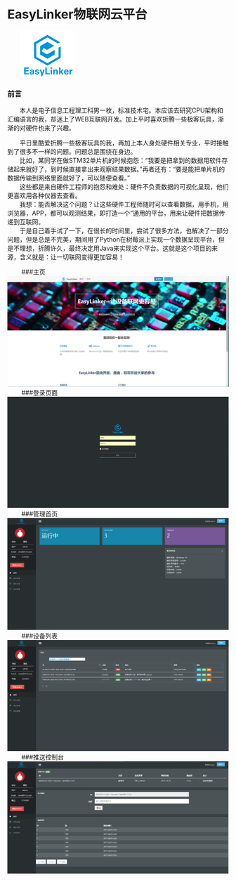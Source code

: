 # EasyLinker物联网云平台
&emsp;&emsp;![](screenshot/logo.png)
### 前言  

&emsp;&emsp;本人是电子信息工程理工科男一枚，标准技术宅。本应该去研究CPU架构和汇编语言的我，却迷上了WEB互联网开发。加上平时喜欢折腾一些极客玩具，渐渐的对硬件也来了兴趣。
  
  &emsp;&emsp;平日里酷爱折腾一些极客玩具的我，再加上本人身处硬件相关专业，平时接触到了很多不一样的问题。问题总是围绕在身边。  
  &emsp;&emsp;比如，某同学在做STM32单片机的时候抱怨：“我要是把拿到的数据用软件存储起来就好了，到时候直接拿出来观察结果数据。”再者还有：“要是能把单片机的数据传输到网络里面就好了，可以随便查看。”  
  &emsp;&emsp;这些都是来自硬件工程师的抱怨和难处：硬件不负责数据的可视化呈现，他们更喜欢用各种仪器去查看。  
  &emsp;&emsp;我想：能否解决这个问题？让这些硬件工程师随时可以查看数据，用手机，用浏览器，APP，都可以观测结果，即打造一个“通用的平台，用来让硬件把数据传递到互联网。  
  &emsp;&emsp;于是自己着手试了一下，在很长的时间里，尝试了很多方法，也解决了一部分问题，但是总是不完美，期间用了Python在树莓派上实现一个数据呈现平台，但是不理想，折腾许久，最终决定用Java来实现这个平台。这就是这个项目的来源，含义就是：让一切联网变得更加容易！

&emsp;&emsp;
###主页
![](screenshot/1.png)
&emsp;&emsp;
###登录页面
![](screenshot/2.png)
&emsp;&emsp;
###管理首页
![](screenshot/3.png)
&emsp;&emsp;
###设备列表
![](screenshot/4.png)
&emsp;&emsp;
###推送控制台
![](screenshot/5.png)
&emsp;&emsp;
  

